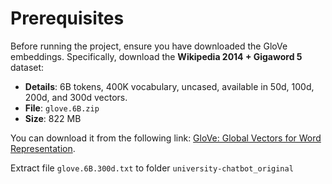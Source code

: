 # Prerequisites

Before running the project, ensure you have downloaded the GloVe embeddings. Specifically, download the **Wikipedia 2014 + Gigaword 5** dataset:

- **Details**: 6B tokens, 400K vocabulary, uncased, available in 50d, 100d, 200d, and 300d vectors.
- **File**: `glove.6B.zip`
- **Size**: 822 MB

You can download it from the following link: [GloVe: Global Vectors for Word Representation](https://nlp.stanford.edu/projects/glove/).

Extract file `glove.6B.300d.txt` to folder `university-chatbot_original`